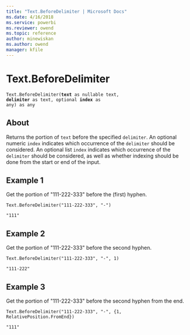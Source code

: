 ```yaml
---
title: "Text.BeforeDelimiter | Microsoft Docs"
ms.date: 4/16/2018
ms.service: powerbi
ms.reviewer: owend
ms.topic: reference
author: minewiskan
ms.author: owend
manager: kfile
---
```

# Text.BeforeDelimiter
<code>Text.BeforeDelimiter(**text** as nullable text, **delimiter** as text, optional **index** as any) as any</code>

## About
Returns the portion of <code>text</code> before the specified <code>delimiter</code>. An optional numeric <code>index</code> indicates which occurrence of the <code>delimiter</code> should be considered. An optional list <code>index</code> indicates which occurrence of the <code>delimiter</code> should be considered, as well as whether indexing should be done from the start or end of the input.

## Example 1
Get the portion of "111-222-333" before the (first) hyphen.

<code>Text.BeforeDelimiter("111-222-333", "-")</code>

<code>"111"</code>

## Example 2
Get the portion of "111-222-333" before the second hyphen.

<code>Text.BeforeDelimiter("111-222-333", "-", 1)</code>

<code>"111-222"</code>

## Example 3
Get the portion of "111-222-333" before the second hyphen from the end.

<code>Text.BeforeDelimiter("111-222-333", "-", {1, RelativePosition.FromEnd})</code>

<code>"111"</code>


  
